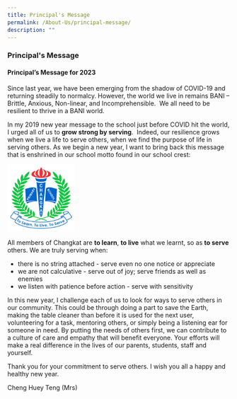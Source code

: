 ```yaml
---
title: Principal's Message
permalink: /About-Us/principal-message/
description: ""
---
```

### Principal's Message

#### Principal’s Message for 2023

Since last year, we have been emerging from the shadow of COVID-19 and returning steadily to normalcy. However, the world we live in remains BANI – Brittle, Anxious, Non-linear, and Incomprehensible.  We all need to be resilient to thrive in a BANI world.

In my 2019 new year message to the school just before COVID hit the world, I urged all of us to **grow strong by serving**.  Indeed, our resilience grows when we live a life to serve others, when we find the purpose of life in serving others. As we begin a new year, I want to bring back this message that is enshrined in our school motto found in our school crest:

<img  src="/images/Site/School%20Crest.jpg"  alt="School Crest" style="width:30%">

All members of Changkat are **to learn**, **to live** what we learnt, so as **to serve** others. We are truly serving when:

* there is no string attached - serve even no one notice or appreciate
* we are not calculative - serve out of joy; serve friends as well as enemies
* we listen with patience before action - serve with sensitivity

In this new year, I challenge each of us to look for ways to serve others in our community. This could be through doing a part to save the Earth, making the table cleaner than before it is used for the next user, volunteering for a task, mentoring others, or simply being a listening ear for someone in need. By putting the needs of others first, we can contribute to a culture of care and empathy that will benefit everyone. Your efforts will make a real difference in the lives of our parents, students, staff and yourself.

Thank you for your commitment to serve others. I wish you all a happy and healthy new year.

Cheng Huey Teng (Mrs)